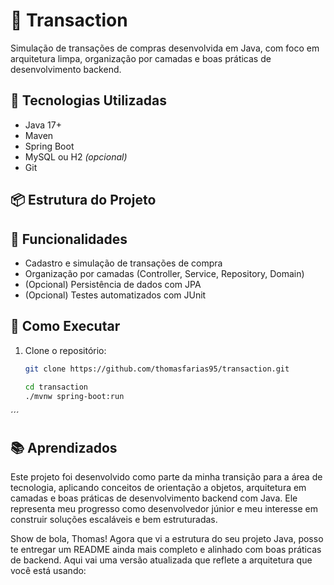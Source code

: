 # 🛒 Transaction

Simulação de transações de compras desenvolvida em Java, com foco em arquitetura limpa, organização por camadas e boas práticas de desenvolvimento backend.

## 🚀 Tecnologias Utilizadas

- Java 17+
- Maven
- Spring Boot 
- MySQL ou H2 *(opcional)*
- Git

## 📦 Estrutura do Projeto




## 📄 Funcionalidades

- Cadastro e simulação de transações de compra
- Organização por camadas (Controller, Service, Repository, Domain)
- (Opcional) Persistência de dados com JPA
- (Opcional) Testes automatizados com JUnit

## 🧪 Como Executar

1. Clone o repositório:
   ```bash
   git clone https://github.com/thomasfarias95/transaction.git
   
   cd transaction
   ./mvnw spring-boot:run
´´´


   ## 📚 Aprendizados

   Este projeto foi desenvolvido como parte da minha transição para a área de tecnologia, aplicando conceitos de orientação a objetos, arquitetura em camadas e boas práticas de desenvolvimento backend com Java.
   Ele representa meu progresso como desenvolvedor júnior e meu interesse em construir soluções escaláveis e bem estruturadas.

   Show de bola, Thomas! Agora que vi a estrutura do seu projeto Java, posso te entregar um README ainda mais completo e alinhado com boas práticas de backend. Aqui vai uma versão atualizada que reflete a arquitetura que você está usando:

